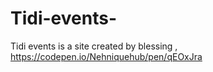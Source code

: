 # Tidi-events-
Tidi events is a site created by blessing , https://codepen.io/Nehniquehub/pen/qEOxJra
